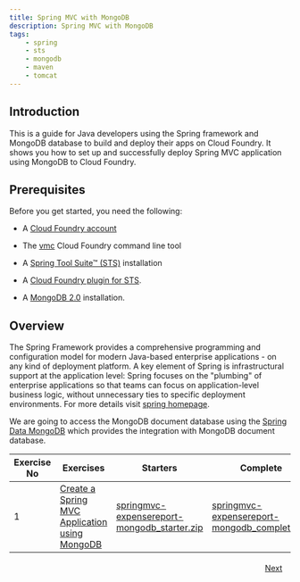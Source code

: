 ```yaml
---
title: Spring MVC with MongoDB
description: Spring MVC with MongoDB
tags:
    - spring
    - sts
    - mongodb
    - maven
    - tomcat
---
```

## Introduction
This is a guide for Java developers using the Spring framework and MongoDB database to build and deploy their apps on Cloud Foundry. It shows you how to set up and successfully deploy Spring MVC application using MongoDB to Cloud Foundry.

## Prerequisites
Before you get started, you need the following:

+  A [Cloud Foundry account](http://cloudfoundry.com/signup)

+  The [vmc](/tools/vmc/installing-vmc.html) Cloud Foundry command line tool

+  A [Spring Tool Suite™ (STS)](http://www.springsource.org/spring-tool-suite-download) installation

+  A [Cloud Foundry plugin for STS](/tools/STS/configuring-STS.html).

+  A [MongoDB 2.0](http://www.mongodb.org/downloads) installation.


## Overview
The Spring Framework provides a comprehensive programming and configuration model for modern Java-based enterprise applications - on any kind of deployment platform. A key element of Spring is infrastructural support at the application level: Spring focuses on the "plumbing" of enterprise applications so that teams can focus on application-level business logic, without unnecessary ties to specific deployment environments. For more details visit [spring homepage](http://www.springsource.org/spring-framework).

We are going to access the MongoDB document database using the [Spring Data MongoDB](http://www.springsource.org/spring-data/mongodb) which provides the integration with MongoDB document database.

<table class="spring-tutorial-index-table">
    <thead>
            <tr>
                <th>Exercise No</th>
                <th>Exercises</th>
                <th>Starters</th>
                <th>Complete</th>
            </tr>
    </thead>
    <tbody>
            <tr>
                <td>1</td>
                <td><a href='/frameworks/java/spring/tutorials/springmvc-mongodb/spring-expensereport-app-using-mongodb.html'>Create a Spring MVC Application using MongoDB</a></td>
                <td><a href='/code/tutorials/springmvc-mongodb/springmvc-expensereport-mongodb_starter.zip'>springmvc-expensereport-mongodb_starter.zip</a></td>
                <td><a href='/code/tutorials/springmvc-mongodb/springmvc-expensereport-mongodb_complete.zip'>springmvc-expensereport-mongodb_complete.zip</a></td>
            </tr>
    </tbody>
</table>

<a class="button-plain" style="padding: 3px 15px; float: right" href="/frameworks/java/spring/tutorials/springmvc-mongodb/spring-expensereport-app-using-mongodb.html">Next</a>

